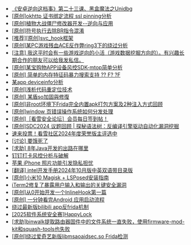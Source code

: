 + [《安卓逆向这档事》第二十三课、黑盒魔法之Unidbg](https://bbs.kanxue.com/thread-285073.htm)
+ [[原创]okhttp 证书绑定流程 ssl pinning分析](https://bbs.kanxue.com/thread-285064.htm)
+ [[原创]植物大战僵尸修改器开发--逆向与应用](https://bbs.kanxue.com/thread-284929.htm)
+ [[原创]符号执行去除BR指令混淆](https://bbs.kanxue.com/thread-280737.htm)
+ [[推荐][原创]svc_hook框架](https://bbs.kanxue.com/thread-284713.htm)
+ [[原创]某PC游戏残血ACE反作弊ring3下的绕过分析](https://bbs.kanxue.com/thread-284667.htm)
+ [[注意] 我这平时会有一些游戏逆向的小活（游戏数据挖掘方向的）。有兴趣长期合作的朋友可以给我发私信。](https://bbs.kanxue.com/thread-285109.htm)
+ [[原创]某宝购物APP设备风控SDK-mtop简单分析](https://bbs.kanxue.com/thread-284241.htm)
+ [[原创] 简单的内存特征码暴力搜索支持 ?? F? ?F](https://bbs.kanxue.com/thread-284451.htm)
+ [某app deviceinfo分析](https://bbs.kanxue.com/thread-274735.htm)
+ [[原创]浅析代码重定位技术](https://bbs.kanxue.com/thread-285117.htm)
+ [[原创] 某盾so加固與修復](https://bbs.kanxue.com/thread-285110.htm)
+ [[原创]非root环境下Frida完全内置apk打包方案及2种注入方式回顾](https://bbs.kanxue.com/thread-284482.htm)
+ [[原创]window 页错误操作系统如何分发处理](https://bbs.kanxue.com/thread-284919.htm)
+ [[原创]［看雪安全论坛］会员每日签到帖！](https://bbs.kanxue.com/thread-128928.htm)
+ [[原创]SDC2024 议题回顾 | 探秘语法树：反编译引擎驱动自动化漏洞挖掘](https://bbs.kanxue.com/thread-284318.htm)
+ [速来投票！看雪社区2024年度荣誉版主评选中](https://bbs.kanxue.com/thread-284944.htm)
+ [[讨论] 要饿死了](https://bbs.kanxue.com/thread-284422.htm)
+ [[求助] 8年Java开发的出路在哪里](https://bbs.kanxue.com/thread-285107.htm)
+ [钉钉打卡风控分析与破解](https://bbs.kanxue.com/thread-276154.htm)
+ [苹果 iPhone 照片功能引发隐私担忧](https://bbs.kanxue.com/thread-285134.htm)
+ [[翻译] intel开发手册2024年10月版中英双语带目录版](https://bbs.kanxue.com/thread-285029.htm)
+ [[原创]小米10 Magisk + LSPosed安装指南](https://bbs.kanxue.com/thread-285114.htm)
+ [iTerm2修复了暴露用户输入和输出的关键安全漏洞](https://bbs.kanxue.com/thread-285133.htm)
+ [[原创]从0开始开发一个InlineHook第一篇](https://bbs.kanxue.com/thread-284689.htm)
+ [[原创] 一分钟看完Android 应用启动流程](https://bbs.kanxue.com/thread-284686.htm)
+ [绕过最新版bilibili app反frida机制](https://bbs.kanxue.com/thread-281584.htm)
+ [[2025软件系统安全赛]HappyLock](https://bbs.kanxue.com/thread-285135.htm)
+ [[求助]binwalk提取路由器固件中的文件系统一直失败，使用firmware-mod-kit和squash-tools也失败](https://bbs.kanxue.com/thread-285126.htm)
+ [[原创]绕过爱奇艺新版libmsaoaidsec.so Frida检测](https://bbs.kanxue.com/thread-280754.htm)
